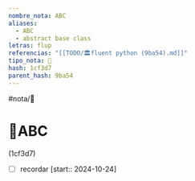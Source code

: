 ```yaml
---
nombre_nota: ABC
aliases:
  - ABC
  - abstract base class
letras: flup
referencias: "[[TODO/🏛️fluent python (9ba54).md]]"
tipo_nota: 📑
hash: 1cf3d7
parent_hash: 9ba54
---
```


#nota/📑

# 📑ABC
<div class="hash">(1cf3d7)</div>

- [ ] recordar  [start:: 2024-10-24]
